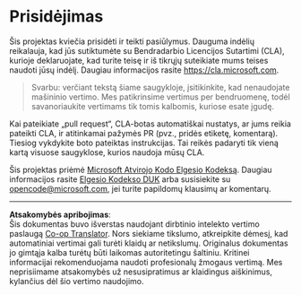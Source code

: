 <!--
CO_OP_TRANSLATOR_METADATA:
{
  "original_hash": "d6f80293fa9c213283eac7e79b078671",
  "translation_date": "2025-08-28T18:55:41+00:00",
  "source_file": "CONTRIBUTING.md",
  "language_code": "lt"
}
-->
# Prisidėjimas

Šis projektas kviečia prisidėti ir teikti pasiūlymus. Dauguma indėlių reikalauja, kad jūs
sutiktumėte su Bendradarbio Licencijos Sutartimi (CLA), kurioje deklaruojate, kad turite teisę
ir iš tikrųjų suteikiate mums teises naudoti jūsų indėlį. Daugiau informacijos rasite
https://cla.microsoft.com.

> Svarbu: verčiant tekstą šiame saugykloje, įsitikinkite, kad nenaudojate mašininio vertimo. Mes patikrinsime vertimus per bendruomenę, todėl savanoriaukite vertimams tik tomis kalbomis, kuriose esate įgudę.

Kai pateikiate „pull request“, CLA-botas automatiškai nustatys, ar jums reikia
pateikti CLA, ir atitinkamai pažymės PR (pvz., pridės etiketę, komentarą). Tiesiog vykdykite
boto pateiktas instrukcijas. Tai reikės padaryti tik vieną kartą visuose saugyklose, kurios naudoja mūsų CLA.

Šis projektas priėmė [Microsoft Atvirojo Kodo Elgesio Kodeksą](https://opensource.microsoft.com/codeofconduct/).
Daugiau informacijos rasite [Elgesio Kodekso DUK](https://opensource.microsoft.com/codeofconduct/faq/)
arba susisiekite su [opencode@microsoft.com](mailto:opencode@microsoft.com), jei turite papildomų klausimų ar komentarų.

---

**Atsakomybės apribojimas**:  
Šis dokumentas buvo išverstas naudojant dirbtinio intelekto vertimo paslaugą [Co-op Translator](https://github.com/Azure/co-op-translator). Nors siekiame tikslumo, atkreipkite dėmesį, kad automatiniai vertimai gali turėti klaidų ar netikslumų. Originalus dokumentas jo gimtąja kalba turėtų būti laikomas autoritetingu šaltiniu. Kritinei informacijai rekomenduojama naudoti profesionalų žmogaus vertimą. Mes neprisiimame atsakomybės už nesusipratimus ar klaidingus aiškinimus, kylančius dėl šio vertimo naudojimo.